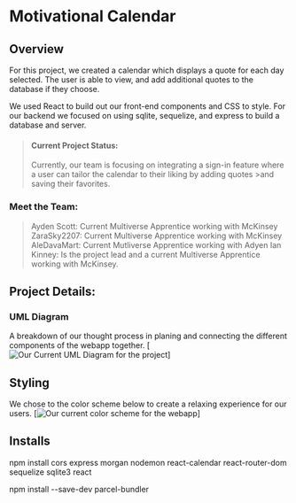 # Motivational Calendar 

## Overview
For this project, we created a calendar which displays a quote for each day selected. The user is able to view, and add additional quotes to the database if they choose. 

We used React to build out our front-end components and CSS to style. For our backend we focused on using sqlite, sequelize, and express to build a database and server.

>#### Current Project Status: 
>Currently, our team is focusing on integrating a sign-in feature where a user can tailor the calendar to their liking by adding quotes >and saving their favorites. 

### Meet the Team: 
>Ayden Scott: Current Multiverse Apprentice working with McKinsey
>ZaraSky2207: Current Multiverse Apprentice working with McKinsey
>AleDavaMart: Current Mutliverse Apprentice working with Adyen
>Ian Kinney:  Is the project lead and a current Multiverse Apprentice working with McKinsey. 

## Project Details: 
### UML Diagram
A breakdown of our thought process in planing and connecting the different components of the webapp together.
[![Our Current UML Diagram for the project](https://drive.google.com/file/d/1mcZ3ASUfA2SQJdUDICVR22EZVM8ciDCS/view?usp=sharing)]

## Styling
We chose to the color scheme below to create a relaxing experience for our users.
[![Our current color scheme for the webapp](https://visme.co/blog/wp-content/uploads/2016/09/website3.png)]

## Installs 
npm install cors express morgan nodemon react-calendar react-router-dom sequelize sqlite3 react

npm install --save-dev parcel-bundler
